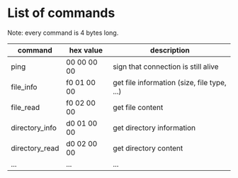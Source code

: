
# List of commands

Note: every command is 4 bytes long.

| command        | hex value   | description                                           |
|----------------|-------------|-------------------------------------------------------|
| ping           | 00 00 00 00 | sign that connection is still alive                   |
| file_info      | f0 01 00 00 | get file information (size, file type, ...)           |
| file_read      | f0 02 00 00 | get file content                                      |
| directory_info | d0 01 00 00 | get directory information                             |
| directory_read | d0 02 00 00 | get directory content                                 |
| ...            | ...         | ...                                                   |

